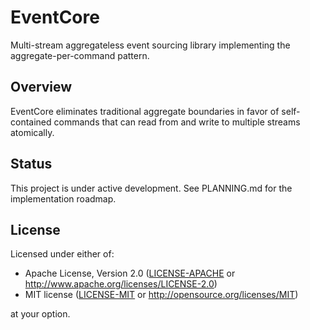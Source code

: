 # EventCore

Multi-stream aggregateless event sourcing library implementing the aggregate-per-command pattern.

## Overview

EventCore eliminates traditional aggregate boundaries in favor of self-contained commands that can read from and write to multiple streams atomically.

## Status

This project is under active development. See PLANNING.md for the implementation roadmap.

## License

Licensed under either of:

- Apache License, Version 2.0 ([LICENSE-APACHE](LICENSE-APACHE) or http://www.apache.org/licenses/LICENSE-2.0)
- MIT license ([LICENSE-MIT](LICENSE-MIT) or http://opensource.org/licenses/MIT)

at your option.